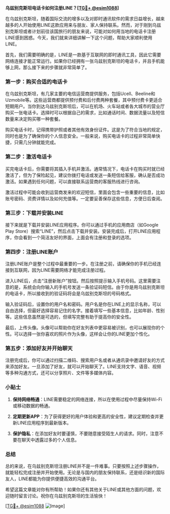 **乌兹别克斯坦电话卡如何注册LINE？[[TG💪+ @esim1088](https://t.me/s/esim1088)]**

在乌兹别克斯坦，随着国际交流的增多以及对即时通讯软件的需求日益增长，越来越多的人开始使用LINE这款应用来与朋友、家人保持联系。然而，对于刚到乌兹别克斯坦或者计划前往该国旅行的朋友来说，可能对如何用当地的电话卡注册LINE感到困惑。今天，我们就来详细讲解一下这个问题，帮助大家顺利使用LINE。

首先，我们需要明确的是，LINE是一款基于互联网的即时通讯工具，因此它需要网络连接才能正常运行。如果你已经拥有一张乌兹别克斯坦的电话卡，并且手机能够上网，那么接下来的步骤就非常简单了。

### 第一步：购买合适的电话卡

在乌兹别克斯坦，有几家主要的电信运营商提供服务，包括Ucell、Beeline和Uzmobile等。这些运营商都提供预付费和后付费两种套餐，其中预付费卡更适合短期用户。当你到达乌兹别克斯坦后，可以在机场、火车站或者各大城市的营业厅购买一张电话卡。选择时可以根据自己的需求，比如通话时间、数据流量以及短信数量来决定购买哪一种套餐。

购买电话卡时，记得携带护照或者其他有效身份证件。这是为了符合当地的规定，同时也是为了确保你的个人信息安全。一般来说，购买电话卡的过程非常简单快捷，只需几分钟就能完成。

### 第二步：激活电话卡

买完电话卡后，你需要将其插入手机并激活。通常情况下，电话卡在购买时就已经激活了，但为了保险起见，建议你拨打电话或发送一条短信给客服，确认是否成功激活。如果遇到任何问题，可以直接联系运营商的客服热线进行咨询。

激活过程中可能会收到运营商发来的欢迎短信，里面会包含一些重要的信息，比如账号密码、资费详情以及如何充值等。一定要妥善保存这些信息，方便日后查阅。

### 第三步：下载并安装LINE

接下来就是下载并安装LINE应用程序。你可以通过手机的应用商店（如Google Play Store）搜索“LINE”，然后点击下载并安装。安装完成后，打开LINE应用程序，你会看到一个简洁友好的界面，上面会有注册和登录的选项。

### 第四步：注册LINE账户

注册LINE账户是整个过程中最重要的一步。在注册之前，请确保你的手机已经连接到互联网，因为LINE需要网络才能完成注册过程。

进入LINE后，点击“注册新账户”按钮。然后按照提示输入手机号码。这里需要注意的是，系统会向你输入的手机号发送一条验证码短信。由于你是用乌兹别克斯坦的电话卡，所以接收到的验证码将会是乌兹别克斯坦的号码格式。

输入验证码后，设置你的用户名和密码。用户名是你在LINE上的显示名称，可以自由选择，但最好选择容易记住的名字。接着填写一些基本信息，比如年龄、性别等。这些信息虽然是可选的，但填写完整有助于提高你的安全性。

最后，上传头像。头像可以帮助你在好友列表中更容易被识别，也可以展现你的个性。可以选择一张你喜欢的照片作为头像，这样会让你的LINE更加个性化。

### 第五步：添加好友并开始聊天

注册完成后，你可以通过扫描二维码、搜索用户名或者从通讯录中邀请好友的方式来添加好友。一旦添加了好友，就可以开始聊天了。LINE支持文字、语音、视频等多种沟通方式，还可以分享照片、文件等多媒体内容。

### 小贴士

1. **保持网络畅通**：LINE需要稳定的网络连接，所以在使用过程中尽量保持Wi-Fi或移动数据的畅通。
   
2. **定期更新APP**：为了获得更好的用户体验和更高的安全性，建议定期检查并更新LINE应用程序到最新版本。

3. **保护隐私**：在添加好友时要谨慎，不要随意接受陌生人的请求。同时，注意不要在聊天中透露过多的个人信息。

### 总结

总的来说，在乌兹别克斯坦注册LINE并不是一件难事。只要按照上述步骤操作，就能轻松完成注册并开始使用。无论是与国内的朋友保持联系，还是结识新的国际友人，LINE都能为你提供便捷高效的沟通平台。

希望这篇文章能对你有所帮助！如果你还有其他关于LINE或其他方面的问题，欢迎随时留言讨论。祝你在乌兹别克斯坦的生活愉快！

[[TG💪+ @esim1088](https://t.me/s/esim1088) ![Image](https://i.postimg.cc/4NQfJmqS/Snipaste-2025-05-13-00-14-12.png)]